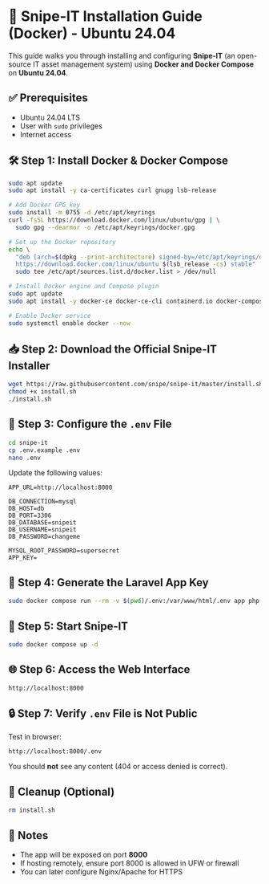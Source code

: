 # 🧾 Snipe-IT Installation Guide (Docker) - Ubuntu 24.04

This guide walks you through installing and configuring **Snipe-IT** (an open-source IT asset management system) using **Docker and Docker Compose** on **Ubuntu 24.04**.

## ✅ Prerequisites

- Ubuntu 24.04 LTS
- User with `sudo` privileges
- Internet access

## 🛠️ Step 1: Install Docker & Docker Compose

```bash
sudo apt update
sudo apt install -y ca-certificates curl gnupg lsb-release

# Add Docker GPG key
sudo install -m 0755 -d /etc/apt/keyrings
curl -fsSL https://download.docker.com/linux/ubuntu/gpg | \
  sudo gpg --dearmor -o /etc/apt/keyrings/docker.gpg

# Set up the Docker repository
echo \
  "deb [arch=$(dpkg --print-architecture) signed-by=/etc/apt/keyrings/docker.gpg] \
  https://download.docker.com/linux/ubuntu $(lsb_release -cs) stable" | \
  sudo tee /etc/apt/sources.list.d/docker.list > /dev/null

# Install Docker engine and Compose plugin
sudo apt update
sudo apt install -y docker-ce docker-ce-cli containerd.io docker-compose-plugin

# Enable Docker service
sudo systemctl enable docker --now
```

## 📥 Step 2: Download the Official Snipe-IT Installer

```bash
wget https://raw.githubusercontent.com/snipe/snipe-it/master/install.sh
chmod +x install.sh
./install.sh
```

## 🧾 Step 3: Configure the `.env` File

```bash
cd snipe-it
cp .env.example .env
nano .env
```

Update the following values:

```env
APP_URL=http://localhost:8000

DB_CONNECTION=mysql
DB_HOST=db
DB_PORT=3306
DB_DATABASE=snipeit
DB_USERNAME=snipeit
DB_PASSWORD=changeme

MYSQL_ROOT_PASSWORD=supersecret
APP_KEY=
```

## 🔐 Step 4: Generate the Laravel App Key

```bash
sudo docker compose run --rm -v $(pwd)/.env:/var/www/html/.env app php artisan key:generate
```

## 🚀 Step 5: Start Snipe-IT

```bash
sudo docker compose up -d
```

## 🌐 Step 6: Access the Web Interface

```
http://localhost:8000
```

## 🔒 Step 7: Verify `.env` File is Not Public

Test in browser:

```
http://localhost:8000/.env
```

You should **not** see any content (404 or access denied is correct).

## 🧼 Cleanup (Optional)

```bash
rm install.sh
```

## 📎 Notes

- The app will be exposed on port **8000**
- If hosting remotely, ensure port 8000 is allowed in UFW or firewall
- You can later configure Nginx/Apache for HTTPS
